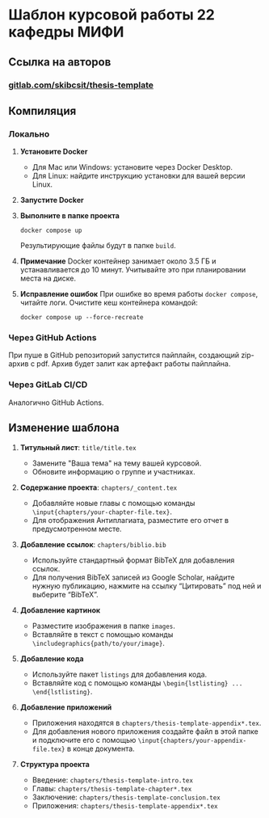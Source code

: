# Шаблон курсовой работы 22 кафедры МИФИ

## Ссылка на авторов

### [gitlab.com/skibcsit/thesis-template](https://gitlab.com/skibcsit/thesis-template)

## Компиляция

### Локально

1. **Установите Docker**
   - Для Mac или Windows: установите через Docker Desktop.
   - Для Linux: найдите инструкцию установки для вашей версии Linux.

2. **Запустите Docker**

3. **Выполните в папке проекта**
   ```
   docker compose up
   ```
   Результирующие файлы будут в папке `build`.

4. **Примечание**
   Docker контейнер занимает около 3.5 ГБ и устанавливается до 10 минут. Учитывайте это при планировании места на диске.

5. **Исправление ошибок**
   При ошибке во время работы `docker compose`, читайте логи. Очистите кеш контейнера командой:
   ```
   docker compose up --force-recreate
   ```

### Через GitHub Actions

При пуше в GitHub репозиторий запустится пайплайн, создающий zip-архив с pdf. Архив будет залит как артефакт работы пайплайна.

### Через GitLab CI/CD

Аналогично GitHub Actions.

## Изменение шаблона

1. **Титульный лист**: `title/title.tex`
   - Замените "Ваша тема" на тему вашей курсовой.
   - Обновите информацию о группе и участниках.

2. **Содержание проекта**: `chapters/_content.tex`
   - Добавляйте новые главы с помощью команды `\input{chapters/your-chapter-file.tex}`.
   - Для отображения Антиплагиата, разместите его отчет в предусмотренном месте.

3. **Добавление ссылок**: `chapters/biblio.bib`
   - Используйте стандартный формат BibTeX для добавления ссылок.
   - Для получения BibTeX записей из Google Scholar, найдите нужную публикацию, нажмите на ссылку “Цитировать” под ней и выберите “BibTeX”.

4. **Добавление картинок**
   - Разместите изображения в папке `images`.
   - Вставляйте в текст с помощью команды `\includegraphics{path/to/your/image}`.

5. **Добавление кода**
   - Используйте пакет `listings` для добавления кода.
   - Вставляйте код с помощью команды `\begin{lstlisting} ... \end{lstlisting}`.

6. **Добавление приложений**
   - Приложения находятся в `chapters/thesis-template-appendix*.tex`.
   - Для добавления нового приложения создайте файл в этой папке и подключите его с помощью `\input{chapters/your-appendix-file.tex}` в конце документа.

7. **Структура проекта**
   - Введение: `chapters/thesis-template-intro.tex`
   - Главы: `chapters/thesis-template-chapter*.tex`
   - Заключение: `chapters/thesis-template-conclusion.tex`
   - Приложения: `chapters/thesis-template-appendix*.tex`

